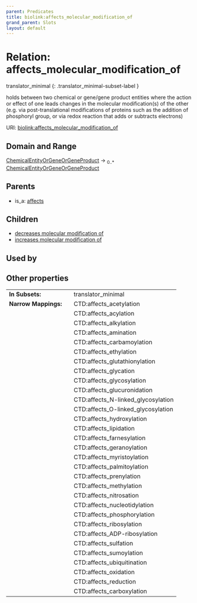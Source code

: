 ```yaml
---
parent: Predicates
title: biolink:affects_molecular_modification_of
grand_parent: Slots
layout: default
---
```


# Relation: affects_molecular_modification_of

translator_minimal
{: .translator_minimal-subset-label }


holds between two chemical or gene/gene product entities  where the action or effect of one leads changes in the molecular modification(s) of the other (e.g. via post-translational modifications of proteins such as the addition of phosphoryl group, or via redox reaction that adds or subtracts electrons)

URI: [biolink:affects_molecular_modification_of](https://w3id.org/biolink/vocab/affects_molecular_modification_of)

## Domain and Range

[ChemicalEntityOrGeneOrGeneProduct](ChemicalEntityOrGeneOrGeneProduct.md) ->  <sub>0..\*</sub> [ChemicalEntityOrGeneOrGeneProduct](ChemicalEntityOrGeneOrGeneProduct.md)

## Parents

 *  is_a: [affects](affects.md)

## Children

 *  [decreases molecular modification of](decreases_molecular_modification_of.md)
 *  [increases molecular modification of](increases_molecular_modification_of.md)

## Used by


## Other properties

|  |  |  |
| --- | --- | --- |
| **In Subsets:** | | translator_minimal |
| **Narrow Mappings:** | | CTD:affects_acetylation |
|  | | CTD:affects_acylation |
|  | | CTD:affects_alkylation |
|  | | CTD:affects_amination |
|  | | CTD:affects_carbamoylation |
|  | | CTD:affects_ethylation |
|  | | CTD:affects_glutathionylation |
|  | | CTD:affects_glycation |
|  | | CTD:affects_glycosylation |
|  | | CTD:affects_glucuronidation |
|  | | CTD:affects_N-linked_glycosylation |
|  | | CTD:affects_O-linked_glycosylation |
|  | | CTD:affects_hydroxylation |
|  | | CTD:affects_lipidation |
|  | | CTD:affects_farnesylation |
|  | | CTD:affects_geranoylation |
|  | | CTD:affects_myristoylation |
|  | | CTD:affects_palmitoylation |
|  | | CTD:affects_prenylation |
|  | | CTD:affects_methylation |
|  | | CTD:affects_nitrosation |
|  | | CTD:affects_nucleotidylation |
|  | | CTD:affects_phosphorylation |
|  | | CTD:affects_ribosylation |
|  | | CTD:affects_ADP-ribosylation |
|  | | CTD:affects_sulfation |
|  | | CTD:affects_sumoylation |
|  | | CTD:affects_ubiquitination |
|  | | CTD:affects_oxidation |
|  | | CTD:affects_reduction |
|  | | CTD:affects_carboxylation |

